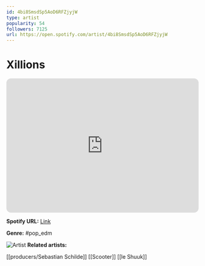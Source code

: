 ```yaml
---
id: 4bi8SmsdSp5AoD6RFZjyjW
type: artist
popularity: 54
followers: 7125
url: https://open.spotify.com/artist/4bi8SmsdSp5AoD6RFZjyjW
---
```

# Xillions

<iframe style="border-radius:12px" src="https://open.spotify.com/embed/artist/4bi8SmsdSp5AoD6RFZjyjW" width="100%" height="352" frameBorder="0" allowfullscreen="" allow="autoplay; clipboard-write; encrypted-media; fullscreen; picture-in-picture" loading="lazy"></iframe>

**Spotify URL:** [Link](https://open.spotify.com/artist/4bi8SmsdSp5AoD6RFZjyjW)

**Genre:**  #pop_edm

![Artist](https://i.scdn.co/image/ab6761610000e5eb5ccc4e8ff45054a4429f155e)
**Related artists:**

[[producers/Sebastian Schilde]]
[[Scooter]]
[[le Shuuk]]
